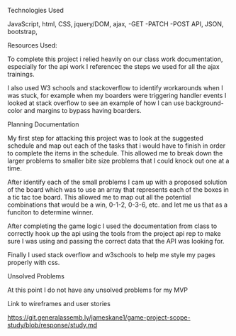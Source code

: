 Technologies Used

JavaScript,
html,
CSS,
jquery/DOM,
ajax,
  -GET
  -PATCH
  -POST
API,
JSON,
bootstrap,

Resources Used:

To complete this project i relied heavily on our class work documentation, especially for the api work I referencec the steps we used for all the ajax trainings.

I also used W3 schools and stackoverflow to identify workarounds when I was stuck, for example when my boarders were triggering handler events I looked at stack overflow to see an example of how I can use background-color and margins to bypass having boarders.


Planning Documentation

My first step for attacking this project was to look at the suggested schedule and map out each of the tasks that i would have to finish in order to complete the items in the schedule. This allowed me to break down the larger problems to smaller bite size problems that I could knock out one at a time.

After identify each of the small problems I cam up with a proposed solution of the board which was to use an array that represents each of the boxes in a tic tac toe board. This allowed me to map out all the potential combinations that would be a win, 0-1-2, 0-3-6, etc. and let me us that as a funciton to determine winner.

After completing the game logic I used the documentation from class to correctly hook up the api using the tools from the project api rep to make sure I was using and passing the correct data that the API was looking for.

Finally I used stack overflow and w3schools to help me style my pages properly with css.

Unsolved Problems

At this point I do not have any unsolved problems for my MVP

Link to wireframes and user stories

https://git.generalassemb.ly/jameskane1/game-project-scope-study/blob/response/study.md
